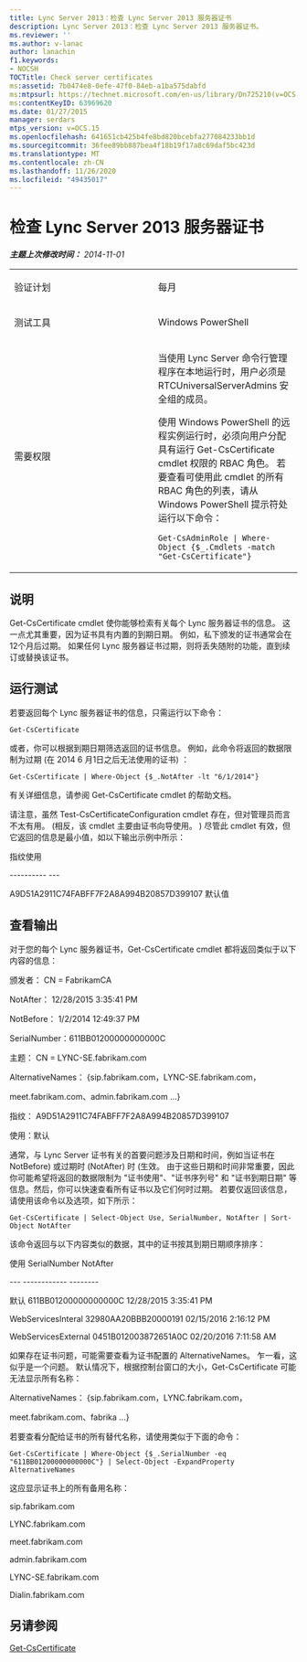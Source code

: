 ```yaml
---
title: Lync Server 2013：检查 Lync Server 2013 服务器证书
description: Lync Server 2013：检查 Lync Server 2013 服务器证书。
ms.reviewer: ''
ms.author: v-lanac
author: lanachin
f1.keywords:
- NOCSH
TOCTitle: Check server certificates
ms:assetid: 7b0474e8-0efe-47f0-84eb-a1ba575dabfd
ms:mtpsurl: https://technet.microsoft.com/en-us/library/Dn725210(v=OCS.15)
ms:contentKeyID: 63969620
ms.date: 01/27/2015
manager: serdars
mtps_version: v=OCS.15
ms.openlocfilehash: 641651cb425b4fe8bd820bcebfa277084233bb1d
ms.sourcegitcommit: 36fee89bb887bea4f18b19f17a8c69daf5bc423d
ms.translationtype: MT
ms.contentlocale: zh-CN
ms.lasthandoff: 11/26/2020
ms.locfileid: "49435017"
---
```

# <a name="check-lync-server-2013-server-certificates"></a>检查 Lync Server 2013 服务器证书

<div data-xmlns="http://www.w3.org/1999/xhtml">

<div class="topic" data-xmlns="http://www.w3.org/1999/xhtml" data-msxsl="urn:schemas-microsoft-com:xslt" data-cs="https://msdn.microsoft.com/">

<div data-asp="https://msdn2.microsoft.com/asp">



</div>

<div id="mainSection">

<div id="mainBody">

<span> </span>

_**主题上次修改时间：** 2014-11-01_


<table>
<colgroup>
<col style="width: 50%" />
<col style="width: 50%" />
</colgroup>
<tbody>
<tr class="odd">
<td><p>验证计划</p></td>
<td><p>每月</p></td>
</tr>
<tr class="even">
<td><p>测试工具</p></td>
<td><p>Windows PowerShell</p></td>
</tr>
<tr class="odd">
<td><p>需要权限</p></td>
<td><p>当使用 Lync Server 命令行管理程序在本地运行时，用户必须是 RTCUniversalServerAdmins 安全组的成员。</p>
<p>使用 Windows PowerShell 的远程实例运行时，必须向用户分配具有运行 Get-CsCertificate cmdlet 权限的 RBAC 角色。 若要查看可使用此 cmdlet 的所有 RBAC 角色的列表，请从 Windows PowerShell 提示符处运行以下命令：</p>
<p><code>Get-CsAdminRole | Where-Object {$_.Cmdlets -match &quot;Get-CsCertificate&quot;}</code></p></td>
</tr>
</tbody>
</table>


<div>

## <a name="description"></a>说明

Get-CsCertificate cmdlet 使你能够检索有关每个 Lync 服务器证书的信息。 这一点尤其重要，因为证书具有内置的到期日期。 例如，私下颁发的证书通常会在12个月后过期。 如果任何 Lync 服务器证书过期，则将丢失随附的功能，直到续订或替换该证书。

</div>

<div>

## <a name="running-the-test"></a>运行测试

若要返回每个 Lync 服务器证书的信息，只需运行以下命令：

`Get-CsCertificate`

或者，你可以根据到期日期筛选返回的证书信息。 例如，此命令将返回的数据限制为过期 (在 2014 6 月1日之后无法使用的证书) ：

`Get-CsCertificate | Where-Object {$_.NotAfter -lt "6/1/2014"}`

有关详细信息，请参阅 Get-CsCertificate cmdlet 的帮助文档。

请注意，虽然 Test-CsCertificateConfiguration cmdlet 存在，但对管理员而言不太有用。  (相反，该 cmdlet 主要由证书向导使用。 ) 尽管此 cmdlet 有效，但它返回的信息是最小值，如以下输出示例中所示：

指纹使用

\---------- ---

A9D51A2911C74FABFF7F2A8A994B20857D399107 默认值

</div>

<div>

## <a name="reviewing-the-output"></a>查看输出

对于您的每个 Lync 服务器证书，Get-CsCertificate cmdlet 都将返回类似于以下内容的信息：

颁发者： CN = FabrikamCA

NotAfter： 12/28/2015 3:35:41 PM

NotBefore： 1/2/2014 12:49:37 PM

SerialNumber：611BB01200000000000C

主题： CN = LYNC-SE.fabrikam.com

AlternativeNames： {sip.fabrikam.com，LYNC-SE.fabrikam.com，

meet.fabrikam.com、admin.fabrikam.com ...}

指纹： A9D51A2911C74FABFF7F2A8A994B20857D399107

使用：默认

通常，与 Lync Server 证书有关的首要问题涉及日期和时间，例如当证书在 NotBefore) 或过期时 (NotAfter) 时 (生效。 由于这些日期和时间非常重要，因此你可能希望将返回的数据限制为 "证书使用"、"证书序列号" 和 "证书到期日期" 等信息。然后，你可以快速查看所有证书以及它们何时过期。 若要仅返回该信息，请使用该命令以及选项，如下所示：

`Get-CsCertificate | Select-Object Use, SerialNumber, NotAfter | Sort-Object NotAfter`

该命令返回与以下内容类似的数据，其中的证书按其到期日期顺序排序：

使用 SerialNumber NotAfter

\--- ------------ --------

默认 611BB01200000000000C 12/28/2015 3:35:41 PM

WebServicesInteral 32980AA20BBB20000191 02/15/2016 2:16:12 PM

WebServicesExternal 0451B012003872651A0C 02/20/2016 7:11:58 AM

如果存在证书问题，可能需要查看为证书配置的 AlternativeNames。 乍一看，这似乎是一个问题。 默认情况下，根据控制台窗口的大小，Get-CsCertificate 可能无法显示所有名称：

AlternativeNames： {sip.fabrikam.com，LYNC.fabrikam.com，

meet.fabrikam.com、fabrika ...}

若要查看分配给证书的所有替代名称，请使用类似于下面的命令：

`Get-CsCertificate | Where-Object {$_.SerialNumber -eq "611BB01200000000000C"} | Select-Object -ExpandProperty AlternativeNames`

这应显示证书上的所有备用名称：

sip.fabrikam.com

LYNC.fabrikam.com

meet.fabrikam.com

admin.fabrikam.com

LYNC-SE.fabrikam.com

Dialin.fabrikam.com

</div>

<div>

## <a name="see-also"></a>另请参阅


[Get-CsCertificate](https://docs.microsoft.com/powershell/module/skype/Get-CsCertificate)  
  

</div>

</div>

<span> </span>

</div>

</div>

</div>

